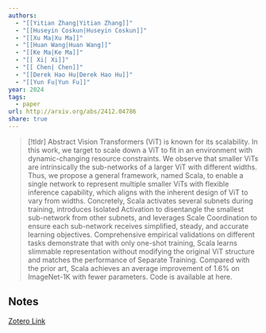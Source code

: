 ```yaml
---
authors:
  - "[[Yitian Zhang|Yitian Zhang]]"
  - "[[Huseyin Coskun|Huseyin Coskun]]"
  - "[[Xu Ma|Xu Ma]]"
  - "[[Huan Wang|Huan Wang]]"
  - "[[Ke Ma|Ke Ma]]"
  - "[[ Xi| Xi]]"
  - "[[ Chen| Chen]]"
  - "[[Derek Hao Hu|Derek Hao Hu]]"
  - "[[Yun Fu|Yun Fu]]"
year: 2024
tags:
  - paper
url: http://arxiv.org/abs/2412.04786
share: true
---
```



> [!tldr] Abstract
> Vision Transformers (ViT) is known for its scalability. In this work, we target to scale down a ViT to fit in an environment with dynamic-changing resource constraints. We observe that smaller ViTs are intrinsically the sub-networks of a larger ViT with different widths. Thus, we propose a general framework, named Scala, to enable a single network to represent multiple smaller ViTs with flexible inference capability, which aligns with the inherent design of ViT to vary from widths. Concretely, Scala activates several subnets during training, introduces Isolated Activation to disentangle the smallest sub-network from other subnets, and leverages Scale Coordination to ensure each sub-network receives simplified, steady, and accurate learning objectives. Comprehensive empirical validations on different tasks demonstrate that with only one-shot training, Scala learns slimmable representation without modifying the original ViT structure and matches the performance of Separate Training. Compared with the prior art, Scala achieves an average improvement of 1.6% on ImageNet-1K with fewer parameters. Code is available at here.



## Notes

[Zotero Link](zotero://select/library/items/XKAKDWCX)



